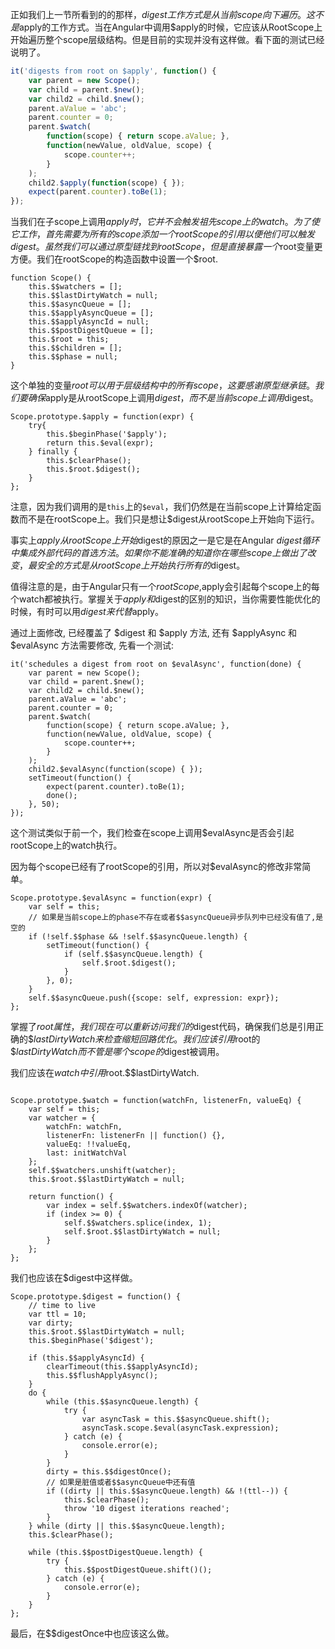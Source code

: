 正如我们上一节所看到的的那样，$digest工作方式是从当前scope向下遍历。这不是$apply的工作方式。当在Angular中调用$apply的时候，它应该从RootScope上开始遍历整个scope层级结构。但是目前的实现并没有这样做。看下面的测试已经说明了。

```js
it('digests from root on $apply', function() {
    var parent = new Scope();
    var child = parent.$new();
    var child2 = child.$new();
    parent.aValue = 'abc';
    parent.counter = 0;
    parent.$watch(
        function(scope) { return scope.aValue; },
        function(newValue, oldValue, scope) {
            scope.counter++;
        }
    );
    child2.$apply(function(scope) { });
    expect(parent.counter).toBe(1);
});
```

当我们在子scope上调用$apply时，它并不会触发祖先scope上的watch。为了使它工作，首先需要为所有的scope添加一个rootScope的引用以便他们可以触发digest。虽然我们可以通过原型链找到rootScope，但是直接暴露一个$root变量更方便。我们在rootScope的构造函数中设置一个$root.

```
function Scope() {
	this.$$watchers = [];
	this.$$lastDirtyWatch = null;
	this.$$asyncQueue = [];
	this.$$applyAsyncQueue = [];
	this.$$applyAsyncId = null;
	this.$$postDigestQueue = [];
	this.$root = this;
	this.$$children = [];
	this.$$phase = null;
}
```

这个单独的变量$root可以用于层级结构中的所有scope，这要感谢原型继承链。我们要确保$apply是从rootScope上调用$digest，而不是当前scope上调用$digest。

```
Scope.prototype.$apply = function(expr) {
	try{
		this.$beginPhase('$apply');
		return this.$eval(expr);
	} finally {
		this.$clearPhase();
		this.$root.$digest();
	}
};
```

注意，因为我们调用的是`this`上的`$eval`，我们仍然是在当前scope上计算给定函数而不是在rootScope上。我们只是想让$digest从rootScope上开始向下运行。

事实上$apply从rootScope上开始$digest的原因之一是它是在Angular $digest 循环中集成外部代码的首选方法。如果你不能准确的知道你在哪些scope上做出了改变，最安全的方式是从rootScope上开始执行所有的$digest。

值得注意的是，由于Angular只有一个$rootScope,$apply会引起每个scope上的每个watch都被执行。掌握关于$apply和$digest的区别的知识，当你需要性能优化的时候，有时可以用$digest来代替$apply。

通过上面修改, 已经覆盖了 $digest 和 $apply 方法, 还有 $applyAsync 和 $evalAsync 方法需要修改, 先看一个测试:

```
it('schedules a digest from root on $evalAsync', function(done) {
    var parent = new Scope();
    var child = parent.$new();
    var child2 = child.$new();
    parent.aValue = 'abc';
    parent.counter = 0;
    parent.$watch(
        function(scope) { return scope.aValue; },
        function(newValue, oldValue, scope) {
            scope.counter++;
        }
    );
    child2.$evalAsync(function(scope) { });
    setTimeout(function() {
        expect(parent.counter).toBe(1);
        done();
    }, 50);
});
```

这个测试类似于前一个，我们检查在scope上调用$evalAsync是否会引起rootScope上的watch执行。

因为每个scope已经有了rootScope的引用，所以对$evalAsync的修改非常简单。

```
Scope.prototype.$evalAsync = function(expr) {
	var self = this;
	// 如果是当前scope上的phase不存在或者$$asyncQueue异步队列中已经没有值了,是空的
	if (!self.$$phase && !self.$$asyncQueue.length) {
		setTimeout(function() {
			if (self.$$asyncQueue.length) {
				self.$root.$digest();
			}
		}, 0);
	}
	self.$$asyncQueue.push({scope: self, expression: expr});
};
```

掌握了$root属性，我们现在可以重新访问我们的$digest代码，确保我们总是引用正确的$$lastDirtyWatch来检查缩短回路优化。我们应该引用$root的$$lastDirtyWatch而不管是哪个scope的$digest被调用。

我们应该在$watch中引用$root.$$lastDirtyWatch.

```

Scope.prototype.$watch = function(watchFn, listenerFn, valueEq) {
	var self = this;
	var watcher = {
		watchFn: watchFn,
		listenerFn: listenerFn || function() {},
		valueEq: !!valueEq,
		last: initWatchVal
	};
	self.$$watchers.unshift(watcher);
	this.$root.$$lastDirtyWatch = null;

	return function() {
		var index = self.$$watchers.indexOf(watcher);
		if (index >= 0) {
			self.$$watchers.splice(index, 1);
			self.$root.$$lastDirtyWatch = null;
		}
	};
};

```

我们也应该在$digest中这样做。

```
Scope.prototype.$digest = function() {
	// time to live
	var ttl = 10;
	var dirty;
	this.$root.$$lastDirtyWatch = null;
	this.$beginPhase('$digest');

	if (this.$$applyAsyncId) {
		clearTimeout(this.$$applyAsyncId);
		this.$$flushApplyAsync();
	}
	do {
		while (this.$$asyncQueue.length) {
			try {
				var asyncTask = this.$$asyncQueue.shift();
				asyncTask.scope.$eval(asyncTask.expression);
			} catch (e) {
				console.error(e);
			}
		}
		dirty = this.$$digestOnce();
		// 如果是脏值或者$$asyncQueue中还有值
		if ((dirty || this.$$asyncQueue.length) && !(ttl--)) {
			this.$clearPhase();
			throw '10 digest iterations reached';
		}
	} while (dirty || this.$$asyncQueue.length);
	this.$clearPhase();

	while (this.$$postDigestQueue.length) {
		try {
			this.$$postDigestQueue.shift()();
		} catch (e) {
			console.error(e);
		}
	}
};

```

最后，在$$digestOnce中也应该这么做。

